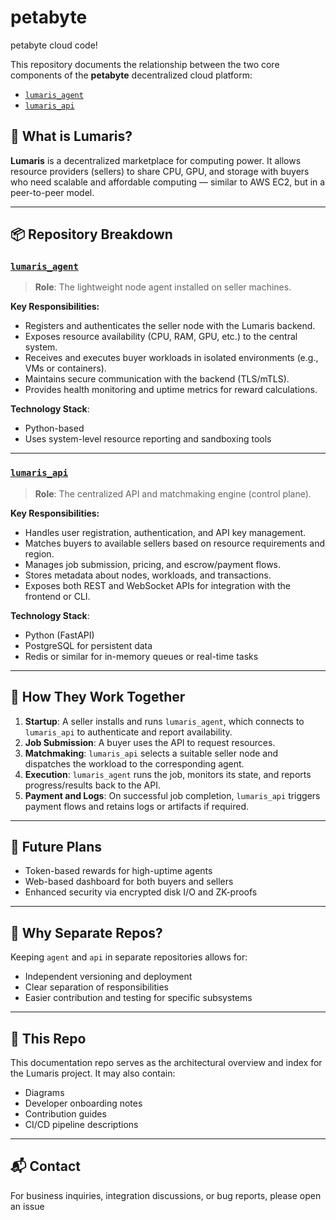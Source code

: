 # petabyte
petabyte cloud code!

This repository documents the relationship between the two core components of the **petabyte** decentralized cloud platform:

- [`lumaris_agent`](https://github.com/BDR-Pro/lumaris_agent)
- [`lumaris_api`](https://github.com/BDR-Pro/lumaris_api)

## 🔧 What is Lumaris?

**Lumaris** is a decentralized marketplace for computing power. It allows resource providers (sellers) to share CPU, GPU, and storage with buyers who need scalable and affordable computing — similar to AWS EC2, but in a peer-to-peer model.

---

## 📦 Repository Breakdown

### [`lumaris_agent`](https://github.com/BDR-Pro/lumaris_agent)

> **Role**: The lightweight node agent installed on seller machines.

**Key Responsibilities:**

- Registers and authenticates the seller node with the Lumaris backend.
- Exposes resource availability (CPU, RAM, GPU, etc.) to the central system.
- Receives and executes buyer workloads in isolated environments (e.g., VMs or containers).
- Maintains secure communication with the backend (TLS/mTLS).
- Provides health monitoring and uptime metrics for reward calculations.

**Technology Stack**:
- Python-based
- Uses system-level resource reporting and sandboxing tools

---

### [`lumaris_api`](https://github.com/BDR-Pro/lumaris_api)

> **Role**: The centralized API and matchmaking engine (control plane).

**Key Responsibilities:**

- Handles user registration, authentication, and API key management.
- Matches buyers to available sellers based on resource requirements and region.
- Manages job submission, pricing, and escrow/payment flows.
- Stores metadata about nodes, workloads, and transactions.
- Exposes both REST and WebSocket APIs for integration with the frontend or CLI.

**Technology Stack**:
- Python (FastAPI)
- PostgreSQL for persistent data
- Redis or similar for in-memory queues or real-time tasks

---

## 🔗 How They Work Together

1. **Startup**: A seller installs and runs `lumaris_agent`, which connects to `lumaris_api` to authenticate and report availability.
2. **Job Submission**: A buyer uses the API to request resources.
3. **Matchmaking**: `lumaris_api` selects a suitable seller node and dispatches the workload to the corresponding agent.
4. **Execution**: `lumaris_agent` runs the job, monitors its state, and reports progress/results back to the API.
5. **Payment and Logs**: On successful job completion, `lumaris_api` triggers payment flows and retains logs or artifacts if required.

---

## 🚧 Future Plans

- Token-based rewards for high-uptime agents
- Web-based dashboard for both buyers and sellers
- Enhanced security via encrypted disk I/O and ZK-proofs

---

## 🧠 Why Separate Repos?

Keeping `agent` and `api` in separate repositories allows for:

- Independent versioning and deployment
- Clear separation of responsibilities
- Easier contribution and testing for specific subsystems

---

## 📁 This Repo

This documentation repo serves as the architectural overview and index for the Lumaris project. It may also contain:

- Diagrams
- Developer onboarding notes
- Contribution guides
- CI/CD pipeline descriptions

---

## 📬 Contact

For business inquiries, integration discussions, or bug reports, please open an issue
